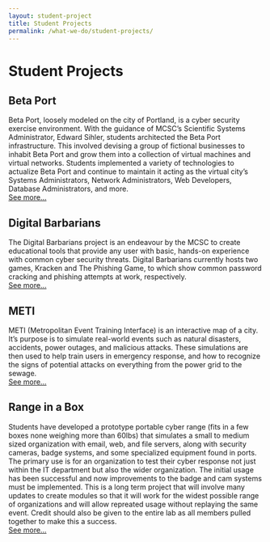 ```yaml
---
layout: student-project
title: Student Projects
permalink: /what-we-do/student-projects/
---
```

<h1>Student Projects</h1>

<h2>Beta Port</h2>

<p>
Beta Port, loosely modeled on the city of Portland, is a cyber security exercise environment. With the guidance of MCSC’s Scientific Systems Administrator, Edward Sihler, students architected the Beta Port infrastructure. This involved devising a group of fictional businesses to inhabit Beta Port and grow them into a collection of virtual machines and virtual networks. Students implemented a variety of technologies to actualize Beta Port and continue to maintain it acting as the virtual city’s Systems Administrators, Network Administrators, Web Developers, Database Administrators, and more.
<br><a href="{{ site.github.url }}/what-we-do/student-projects/Betaport/">See more...</a>
</p>

<h2>Digital Barbarians</h2>

<p>
The Digital Barbarians project is an endeavour by the MCSC to create educational tools that provide any user with basic, hands-on experience with common cyber security threats.
Digital Barbarians currently hosts two games, Kracken and The Phishing Game, to which show common password cracking and phishing attempts at work, respectively.
<br><a href="{{ site.github.url }}/what-we-do/student-projects/Digital-Barbarians/">See more...</a>
</p>

<h2>METI</h2>

<p>
METI (Metropolitan Event Training Interface) is an interactive map of a city. It’s purpose is to simulate real-world events such as natural disasters, accidents, power outages, and malicious attacks. These simulations are then used to help train users in emergency response, and how to recognize the signs of potential attacks on everything from the power grid to the sewage.
<br><a href="{{ site.github.url }}/what-we-do/student-projects/METI/">See more...</a>
</p>

<h2>Range in a Box</h2>

<p>
Students have developed a prototype portable cyber range (fits in a few boxes none weighing more than 60lbs) that simulates a small to medium sized organization with email, web, and file servers, along with security cameras, badge systems, and some specialized equipment found in ports.   The primary use is for an organization to test their cyber response not just within the IT department but also the wider organization.  The initial usage has been successful and now improvements to the badge and cam systems must be implemented. This is a long term project that will
involve many updates to create modules so that it will work for the widest possible range of organizations and will allow repreated usage without replaying the same event.  Credit should also be given to the entire lab as all members pulled together to make this a success.
<br><a href="{{ site.github.url }}/what-we-do/student-projects/Range-in-a-Box/">See more...</a>
</p>


<!--
<h2>Cyber Blib</h2>

<p><strong>Students:</strong> Tyler LaBerge, Caroline Whitman</p>

<p>This project goal is to create a near real time visualization of active cyber attacks within Maine.  Currently it is used within a closed environment only as we are testing the evaluation and display of attracts the next stage will be to integrate results from system logs
followed by creation of honey pots.</p>

<h2>Vulnerability Assessment</h2>

<p><strong>Students:</strong> Tyler LaBerge, Vincent Orlando</p>

<p>This project is about detecting and mapping vulnerable networks with low or no encryption. This includes "war driving" around town with a wifi antenna listening for networks, and writing the details of any networks it finds to an xml file. This file is then parsed so that the networks can be displayed on Google Maps. A particular focus of this project is ships and their AIS messages, data that all ships send out that includes details about its longitude and latitude, name, dimensions, etc. These messages can be picked up using a radio antenna and this data can be used to determine whether any of the detected vulnerable networks belong to particular ships. A program needed to be written to decode these messages and a way has also been devised to map vulnerable networks to nearby businesses using the Google Places API.</p>
<p>The assessment and mapping tool has now moved out of the lab and is
being used to search for signals and map the results. Efforts are now
underway to reduce the size and improve the usability.</p>

<figure>
<img src="/img/vulnerability-assessment.jpg" alt="Vulnerability Assessment participants" width="500"><figcaption>Vincent Orlando (student), Edward Sihler (instructor), Tyler LeBerge (student), and Andy Germann (US Coast Guard) participating in the Vulnerability Assessment project</figcaption>
</figure>

<h2>Truman Show</h2>

<p><strong>Students:</strong> Caroline Whitman</p>

<p>The Truman Show deals with web traffic monitoring. It simulates people surfing the web using a web crawler to go through websites, click links, create accounts, and make mistakes along the way. At the end, it can be seen where each of these "people" went and how fast they went there.</p>

<h1>Past Student Projects</h1>

<h2>The Sensor Project </h2>

<p><strong>Students:</strong> Samuel Barton</p>

<p>The goal of this project is to create a secure, modular, and easy to install network of sensors that will gather data from network traffic to temperature. The project will also create a suite of software for reporting, analysis, and presentation of data collected. Such a sensor system does not currently exist, and current systems, which solve part of the problem, are expensive and insecure, as well as proprietary and, therefore, difficult to extend to new areas of study. Development of this system has required research into operating systems, and software creation in C, Perl, and Python. The significance of this project lies in its relative simplicity and extensibility new areas of study. </p>

<h2>Statistics Servers</h2>

<p><strong>Students:</strong> Alex Weeman</p>

<p>Using discarded servers–ones that would otherwise be scrapped–and refurbishing them, this project aims to restore them for use with statistics software. This work involves implementation of an Ubuntu operating system and installation of R statistical software.</p>

<h2>Data Exfiltration</h2>

<p><strong>Students:</strong> Adam Wirth</p>

<p>This project aims to encode data and exfiltrate it through the Linux ping command. The goal is to make detection increasingly subtle.</p>
-->
